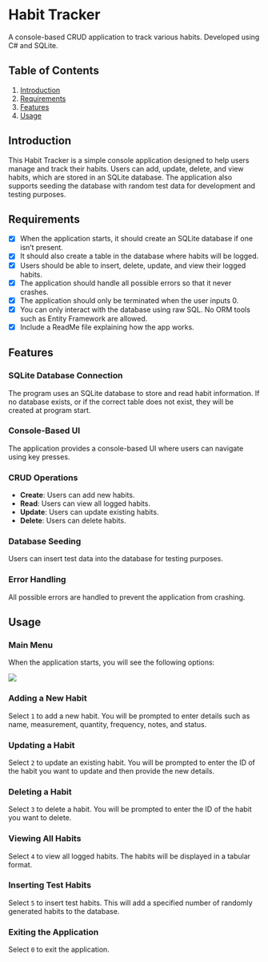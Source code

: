 ﻿# Habit Tracker

A console-based CRUD application to track various habits. Developed using C# and SQLite.

## Table of Contents

1.  [Introduction](#introduction)
2.  [Requirements](#requirements)
3.  [Features](#features)
4.  [Usage](#usage)

## Introduction

This Habit Tracker is a simple console application designed to help users manage and track their habits. Users can add, update, delete, and view habits, which are stored in an SQLite database. The application also supports seeding the database with random test data for development and testing purposes.

## Requirements

- [x]  When the application starts, it should create an SQLite database if one isn’t present.
- [x]  It should also create a table in the database where habits will be logged.
- [x]  Users should be able to insert, delete, update, and view their logged habits.
- [x]  The application should handle all possible errors so that it never crashes.
- [x]  The application should only be terminated when the user inputs 0.
- [x]  You can only interact with the database using raw SQL. No ORM tools such as Entity Framework are allowed.
- [x]  Include a ReadMe file explaining how the app works.

## Features

### SQLite Database Connection

The program uses an SQLite database to store and read habit information. If no database exists, or if the correct table does not exist, they will be created at program start.

### Console-Based UI

The application provides a console-based UI where users can navigate using key presses.

### CRUD Operations

-   **Create**: Users can add new habits.
-   **Read**: Users can view all logged habits.
-   **Update**: Users can update existing habits.
-   **Delete**: Users can delete habits.

### Database Seeding

Users can insert test data into the database for testing purposes.

### Error Handling

All possible errors are handled to prevent the application from crashing.
    
## Usage

### Main Menu

When the application starts, you will see the following options:

![](https://i.imgur.com/sU45IX8.png)

### Adding a New Habit

Select `1` to add a new habit. You will be prompted to enter details such as name, measurement, quantity, frequency, notes, and status.

### Updating a Habit

Select `2` to update an existing habit. You will be prompted to enter the ID of the habit you want to update and then provide the new details.

### Deleting a Habit

Select `3` to delete a habit. You will be prompted to enter the ID of the habit you want to delete.

### Viewing All Habits

Select `4` to view all logged habits. The habits will be displayed in a tabular format.

### Inserting Test Habits

Select `5` to insert test habits. This will add a specified number of randomly generated habits to the database.

### Exiting the Application

Select `0` to exit the application.
